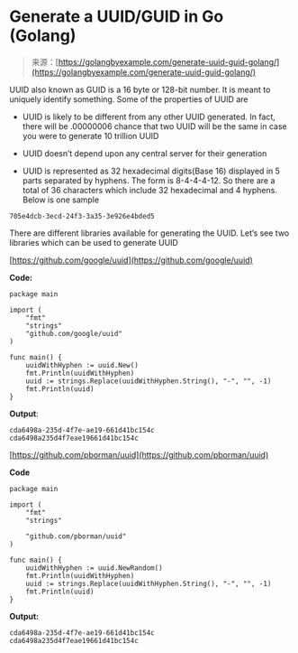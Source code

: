 <!--yml
category: 未分类
date: 2024-10-13 06:09:07
-->

# Generate a UUID/GUID in Go (Golang)

> 来源：[https://golangbyexample.com/generate-uuid-guid-golang/](https://golangbyexample.com/generate-uuid-guid-golang/)

UUID also known as GUID is a 16 byte or 128-bit number. It is meant to uniquely identify something. Some of the properties of UUID are

*   UUID is likely to be different from any other UUID generated. In fact, there will be .00000006 chance that two UUID will be the same in case you were to generate 10 trillion UUID

*   UUID doesn’t depend upon any central server for their generation

*   UUID is represented as 32 hexadecimal digits(Base 16) displayed in 5 parts separated by hyphens. The form is 8-4-4-4-12\. So there are a total of 36 characters which include 32 hexadecimal and 4 hyphens. Below is one sample

```
705e4dcb-3ecd-24f3-3a35-3e926e4bded5
```

There are different libraries available for generating the UUID. Let’s see two libraries which can be used to generate UUID

[https://github.com/google/uuid](https://github.com/google/uuid)

**Code:**

```
package main

import (
    "fmt"
    "strings"
    "github.com/google/uuid"
)

func main() {
    uuidWithHyphen := uuid.New()
    fmt.Println(uuidWithHyphen)
    uuid := strings.Replace(uuidWithHyphen.String(), "-", "", -1)
    fmt.Println(uuid)
}
```

**Output**:

```
cda6498a-235d-4f7e-ae19-661d41bc154c
cda6498a235d4f7eae19661d41bc154c
```

[https://github.com/pborman/uuid](https://github.com/pborman/uuid)

**Code**

```
package main

import (
	"fmt"
	"strings"

	"github.com/pborman/uuid"
)

func main() {
	uuidWithHyphen := uuid.NewRandom()
	fmt.Println(uuidWithHyphen)
	uuid := strings.Replace(uuidWithHyphen.String(), "-", "", -1)
	fmt.Println(uuid)
} 
```

**Output:**

```
cda6498a-235d-4f7e-ae19-661d41bc154c
cda6498a235d4f7eae19661d41bc154c
```
